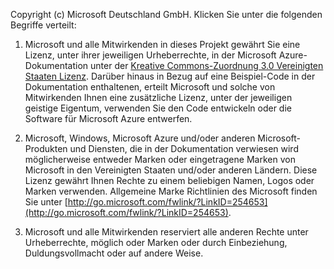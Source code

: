 Copyright (c) Microsoft Deutschland GmbH.  Klicken Sie unter die folgenden Begriffe verteilt:
 
1. Microsoft und alle Mitwirkenden in dieses Projekt gewährt Sie eine Lizenz, unter ihrer jeweiligen Urheberrechte, in der Microsoft Azure-Dokumentation unter der [Kreative Commons-Zuordnung 3.0 Vereinigten Staaten Lizenz](http://creativecommons.org/licenses/by/3.0/us/legalcode).  Darüber hinaus in Bezug auf eine Beispiel-Code in der Dokumentation enthaltenen, erteilt Microsoft und solche von Mitwirkenden Ihnen eine zusätzliche Lizenz, unter der jeweiligen geistige Eigentum, verwenden Sie den Code entwickeln oder die Software für Microsoft Azure entwerfen.
 
2.  Microsoft, Windows, Microsoft Azure und/oder anderen Microsoft-Produkten und Diensten, die in der Dokumentation verwiesen wird möglicherweise entweder Marken oder eingetragene Marken von Microsoft in den Vereinigten Staaten und/oder anderen Ländern. Diese Lizenz gewährt Ihnen Rechte zu einem beliebigen Namen, Logos oder Marken verwenden. Allgemeine Marke Richtlinien des Microsoft finden Sie unter [http://go.microsoft.com/fwlink/?LinkID=254653](http://go.microsoft.com/fwlink/?LinkID=254653).
 
3.  Microsoft und alle Mitwirkenden reserviert alle anderen Rechte unter Urheberrechte, möglich oder Marken oder durch Einbeziehung, Duldungsvollmacht oder auf andere Weise.